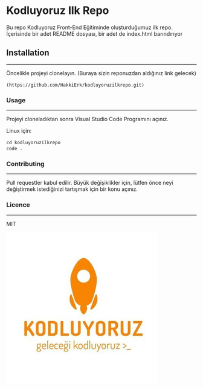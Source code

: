 
# **Kodluyoruz Ilk Repo**

Bu repo Kodluyoruz Front-End Eğitiminde oluşturduğumuz ilk repo. İçerisinde bir adet README dosyası, bir adet de index.html barındırıyor


## **Installation**

***

Öncelikle projeyi clonelayın. (Buraya sizin reponuzdan aldığınız link gelecek)
```
(https://github.com/HakkiErk/kodluyoruzilkrepo.git)
```

### **Usage**

***

Projeyi cloneladıktan sonra Visual Studio Code Programını açınız.

Linux için: 

```
cd kodluyoruzilkrepo 
code . 
```


### **Contributing**

***

Pull requestler kabul edilir. Büyük değişiklikler için, lütfen önce neyi değiştirmek istediğinizi tartışmak için bir konu açınız.

### **Licence**

***
MIT

![Kodluyoruz Logo](https://raw.githubusercontent.com/Kodluyoruz/taskforce/git/git/markdown-nedir-nasil-kullaniriz-/figures/kodluyoruz_logo.jpg)